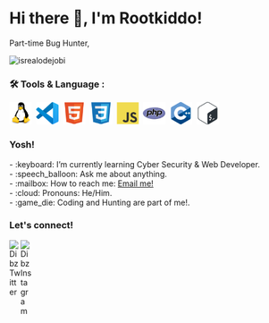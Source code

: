 # <summary><strong>Hi there :wave:, I'm Rootkiddo!</strong></summary>
Part-time Bug Hunter,
<p align="left"> <img src="https://komarev.com/ghpvc/?username=rootkiddoo&label=Profile%20views&color=0e75b6&style=flat" alt="isrealodejobi" />
</p>

###  <summary><strong>:hammer_and_wrench: Tools & Language :</strong></summary>
<p>
    <div>
    <img src="https://github.com/devicons/devicon/blob/master/icons/linux/linux-original.svg" title="linux" alt="linux" width="40" height="40" />&nbsp;
    <img src="https://github.com/devicons/devicon/blob/master/icons/vscode/vscode-original.svg" title="vscode" alt="vscode" width="40" height="40" />&nbsp;
    <img src="https://github.com/devicons/devicon/blob/master/icons/html5/html5-original.svg" title="html" alt="html" width="40" height="40" />&nbsp;
    <img src="https://github.com/devicons/devicon/blob/master/icons/css3/css3-original.svg" title="css" alt="css" width="40" height="40" />&nbsp;
    <img src="https://github.com/devicons/devicon/blob/master/icons/javascript/javascript-original.svg" title="js" alt="js" width="40" height="40" />&nbsp;
    <img src="https://github.com/devicons/devicon/blob/master/icons/php/php-original.svg" title="php" alt="php" width="40" height="40" />&nbsp;
    <img src="https://github.com/devicons/devicon/blob/master/icons/cplusplus/cplusplus-original.svg" title="cplus" alt="cplus" width="40" height="40" />&nbsp;
<!--     <img src="" title="" alt="" width="40" height="40" />&nbsp; -->
    <img src="https://github.com/devicons/devicon/blob/master/icons/bash/bash-plain.svg" title="bash" alt="bash" width="40" height="40" />&nbsp;
    </div>
</p>

### <summary><strong>Yosh!</strong></summary>
<p>
    - :keyboard: I’m currently learning Cyber Security & Web Developer. </br>
    - :speech_balloon: Ask me about anything.</br>
    - :mailbox: How to reach me: <a href="mailto:dibzalderson@gmail.com">Email me!</a>  </br>
    - :cloud: Pronouns: He/Him. </br>
    - :game_die: Coding and Hunting are part of me!. </br>
<p>
 
### <summary><strong>Let's connect!</strong></summary>
<a href="https://x.com/rexpyz">
  <img align="left" alt="Dibz Twitter" width="20px" src="https://simpleicons.org/icons/x.svg" />
</a>
<a href="https://www.instagram.com//">
  <img align="left" alt="Dibz Instagram" width="20px" src="https://simpleicons.org/icons/instagram.svg" />
</a>
